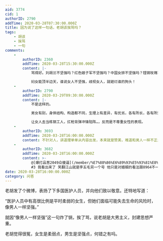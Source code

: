 ```yaml
---
aid: 3774
cid: 1
authorID: 2790
addTime: 2020-03-28T07:30:00.000Z
title: 因为说了这样一句话，老胡该挨骂吗？
tags:
    - 胡该
    - 挨骂
    - 一句
comments:
    -
        authorID: 2360
        addTime: 2020-03-28T15:30:00.000Z
        content: |-
            骂得好。刘胡兰不坚强吗？红色娘子军不坚强吗？中国女排不坚强吗？铿锵玫瑰不坚强吗？

            妇女能顶半边天，谁说女人不坚强，歧视女人，就砸烂谁的狗头！
    -
        authorID: 2790
        addTime: 2020-03-29T09:30:00.000Z
        content: |-
            不是这样的。

            男女有别，身体结构、构造都不同，生理上有差异，有优劣，各有所长，各有所短。

            让女人去当练钢工人，扛枪背弹冲锋陷阵…，反而是不尊重女性的表现。
    -
        authorID: 3693
        addTime: 2020-03-28T16:00:00.000Z
        content: 不针对人，讲道理单单从内容出发，本来就是赞美，难道和男人一样不正是代表平等嘛？这些人矫枉过正得太任性妄为了！跟女红卫兵一样
    -
        authorID: 3682
        addTime: 2020-03-28T16:00:00.000Z
        content: >-
            @[爆打品葱2049众傻逼](/member/%E7%88%86%E6%89%93%E5%93%81%E8%91%B12049%E4%BC%97%E5%82%BB%E9%80%BC)
            #3 我看出来了 笑翻江山就是李五毛另一个号 他只是对婚姻的看法跟8964不一样 女权婊男的本质和8964是一样的 之前高看他了
date: 2020-03-28T16:00:00.000Z
category: 问答
---
```


老胡发了个微博，表扬了下多国医护人员，并向他们致以敬意。还特地写道：

“医护人员中有高很比例是平时柔弱的女生，但她们面临可能失去生命的风险时，像男人一样坚强。”

就因“像男人一样坚强”这一句炸了锅，挨了骂，说老胡是大男主义，封建思想严重。

老胡觉得很冤，女生是柔弱点，男生是坚强点，何错之有吗。
